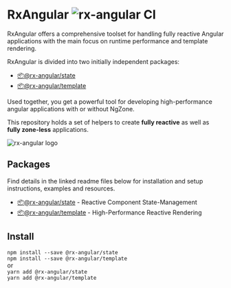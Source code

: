 # RxAngular ![rx-angular CI](https://github.com/BioPhoton/rx-angular/workflows/rx-angular%20CI/badge.svg?branch=master)

RxAngular offers a comprehensive toolset for handling fully reactive Angular applications with the main focus on runtime
performance and template rendering.
 
RxAngular is divided into two initially independent packages:

- [📦@rx-angular/state](https://github.com/BioPhoton/rx-angular/tree/master/libs/state/README.md)
- [📦@rx-angular/template](https://github.com/BioPhoton/rx-angular/tree/master/libs/template/README.md)

Used together, you get a powerful tool for developing high-performance angular applications with or without NgZone.

This repository holds a set of helpers to create **fully reactive** as well as **fully zone-less** applications.

![rx-angular logo](https://raw.githubusercontent.com/BioPhoton/rx-angular/master/images/rx-angular_logo.png)

## Packages

Find details in the linked readme files below for installation and setup instructions, examples and resources.

- [📦@rx-angular/state](https://github.com/BioPhoton/rx-angular/tree/master/libs/state/README.md) - Reactive Component State-Management
- [📦@rx-angular/template](https://github.com/BioPhoton/rx-angular/tree/master/libs/template/README.md) - High-Performance Reactive Rendering

## Install

`npm install --save @rx-angular/state`  
`npm install --save @rx-angular/template`  
or  
`yarn add @rx-angular/state`  
`yarn add @rx-angular/template`
